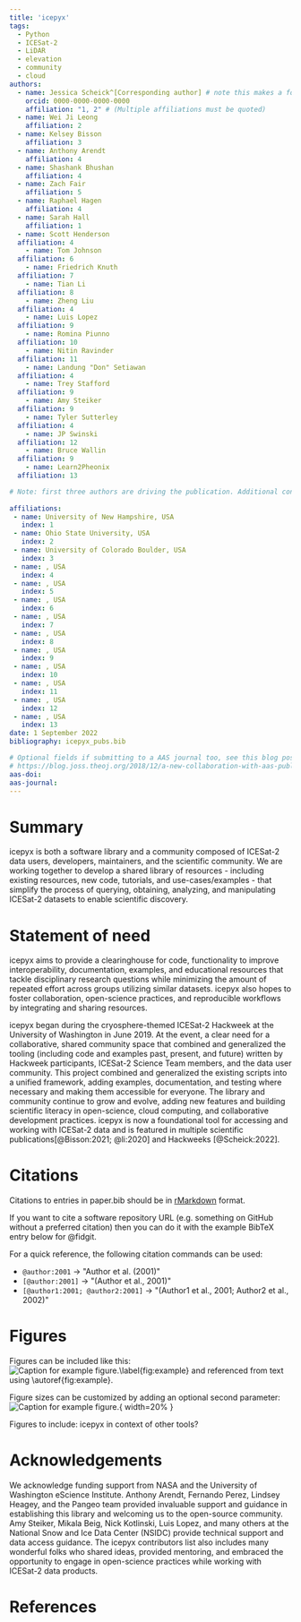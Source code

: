 ```yaml
---
title: 'icepyx'
tags:
  - Python
  - ICESat-2
  - LiDAR
  - elevation
  - community
  - cloud
authors:
  - name: Jessica Scheick^[Corresponding author] # note this makes a footnote
    orcid: 0000-0000-0000-0000
    affiliation: "1, 2" # (Multiple affiliations must be quoted)
  - name: Wei Ji Leong
    affiliation: 2
  - name: Kelsey Bisson
    affiliation: 3
  - name: Anthony Arendt
    affiliation: 4
  - name: Shashank Bhushan
    affiliation: 4
  - name: Zach Fair
    affiliation: 5
  - name: Raphael Hagen
    affiliation: 4
  - name: Sarah Hall
    affiliation: 1  
  - name: Scott Henderson
  affiliation: 4
    - name: Tom Johnson
  affiliation: 6
    - name: Friedrich Knuth
  affiliation: 7
    - name: Tian Li
  affiliation: 8
    - name: Zheng Liu
  affiliation: 4
    - name: Luis Lopez
  affiliation: 9
    - name: Romina Piunno
  affiliation: 10
    - name: Nitin Ravinder
  affiliation: 11
    - name: Landung "Don" Setiawan
  affiliation: 4
    - name: Trey Stafford
  affiliation: 9
    - name: Amy Steiker
  affiliation: 9
    - name: Tyler Sutterley
  affiliation: 4
    - name: JP Swinski
  affiliation: 12
    - name: Bruce Wallin
  affiliation: 9
    - name: Learn2Pheonix
  affiliation: 13

# Note: first three authors are driving the publication. Additional contributors/authors are listed in alphabetical order by last name. Anyone who also contributes to preparing (including reviewing) the JOSS submission will be moved into ABC order after the first three and before the non-publication contributors to icepyx.
  
affiliations:
 - name: University of New Hampshire, USA
   index: 1
 - name: Ohio State University, USA
   index: 2
 - name: University of Colorado Boulder, USA
   index: 3
 - name: , USA
   index: 4
 - name: , USA
   index: 5
 - name: , USA
   index: 6
 - name: , USA
   index: 7
 - name: , USA
   index: 8
 - name: , USA
   index: 9
 - name: , USA
   index: 10
 - name: , USA
   index: 11
 - name: , USA
   index: 12
 - name: , USA
   index: 13
date: 1 September 2022
bibliography: icepyx_pubs.bib

# Optional fields if submitting to a AAS journal too, see this blog post:
# https://blog.joss.theoj.org/2018/12/a-new-collaboration-with-aas-publishing
aas-doi: 
aas-journal: 
---
```


# Summary

icepyx is both a software library and a community composed of ICESat-2 data users, developers, maintainers, and the scientific community.
We are working together to develop a shared library of resources - including existing resources, new code, tutorials, and use-cases/examples - that simplify the process of querying, obtaining, analyzing, and manipulating ICESat-2 datasets to enable scientific discovery.

# Statement of need

icepyx aims to provide a clearinghouse for code, functionality to improve interoperability, documentation, examples, and educational resources that tackle disciplinary research questions while minimizing the amount of repeated effort across groups utilizing similar datasets. icepyx also hopes to foster collaboration, open-science practices, and reproducible workflows by integrating and sharing resources.

icepyx began during the cryosphere-themed ICESat-2 Hackweek at the University of Washington in June 2019. At the event, a clear need for a collaborative, shared community space that combined and generalized the tooling (including code and examples past, present, and future) written by Hackweek participants, ICESat-2 Science Team members, and the data user community. This project combined and generalized the existing scripts into a unified framework, adding examples, documentation, and testing where necessary and making them accessible for everyone. The library and community continue to grow and evolve, adding new features and building scientific literacy in open-science, cloud computing, and collaborative development practices. icepyx is now a foundational tool for accessing and working with ICESat-2 data and is featured in multiple scientific publications[@Bisson:2021; @li:2020] and Hackweeks [@Scheick:2022].

# Citations

Citations to entries in paper.bib should be in
[rMarkdown](http://rmarkdown.rstudio.com/authoring_bibliographies_and_citations.html)
format.

If you want to cite a software repository URL (e.g. something on GitHub without a preferred
citation) then you can do it with the example BibTeX entry below for @fidgit.

For a quick reference, the following citation commands can be used:
- `@author:2001`  ->  "Author et al. (2001)"
- `[@author:2001]` -> "(Author et al., 2001)"
- `[@author1:2001; @author2:2001]` -> "(Author1 et al., 2001; Author2 et al., 2002)"

# Figures

Figures can be included like this:
![Caption for example figure.\label{fig:example}](figure.png)
and referenced from text using \autoref{fig:example}.

Figure sizes can be customized by adding an optional second parameter:
![Caption for example figure.](figure.png){ width=20% }

Figures to include: icepyx in context of other tools?

# Acknowledgements

We acknowledge funding support from NASA and the University of Washington eScience Institute.
Anthony Arendt, Fernando Perez, Lindsey Heagey, and the Pangeo team provided invaluable support and guidance in establishing this library and welcoming us to the open-source community.
Amy Steiker, Mikala Beig, Nick Kotlinski, Luis Lopez, and many others at the National Snow and Ice Data Center (NSIDC) provide technical support and data access guidance.
The icepyx contributors list also includes many wonderful folks who shared ideas, provided mentoring, and embraced the opportunity to engage in open-science practices while working with ICESat-2 data products.

<!-- Acknowledgments (non-author contributors)
Nicole Abib
Sebastian Alvis
Mikala Beig
Alex DiBella
Nick K
Ted Maksym
Joachim Meyer
Fernando Perez
Facu Sapienza
David Shean
Trevor Skaggs
Ben Smith
Rachel Tilling
Anna Valentine
Molly Wieringa
Bidhya -->


# References